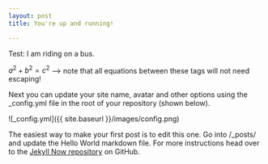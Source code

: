 ```yaml
---
layout: post
title: You're up and running!

---
```

Test: I am riding on a bus.

  $a^2 + b^2 = c^2$ --> note that all equations between these tags will not need escaping! 


Next you can update your site name, avatar and other options using the _config.yml file in the root of your repository (shown below).

![_config.yml]({{ site.baseurl }}/images/config.png)

The easiest way to make your first post is to edit this one. Go into /_posts/ and update the Hello World markdown file. For more instructions head over to the [Jekyll Now repository](https://github.com/barryclark/jekyll-now) on GitHub.

